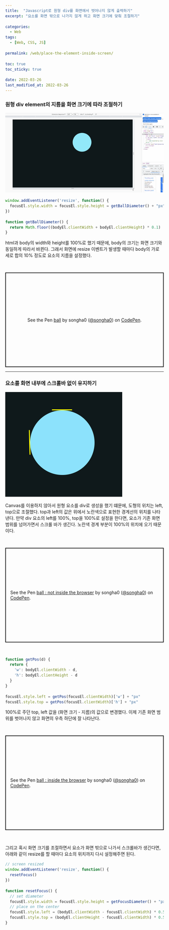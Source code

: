 ```yaml
---
title:  "Javascript로 원형 div를 화면에서 벗어나지 않게 출력하기"
excerpt: "요소를 화면 밖으로 나가지 않게 하고 화면 크기에 맞춰 조절하기"

categories:
  - Web
tags:
  - [Web, CSS, JS]

permalink: /web/place-the-element-inside-screen/

toc: true
toc_sticky: true
 
date: 2022-03-26
last_modified_at: 2022-03-26
---
```


### 원형 div element의 지름을 화면 크기에 따라 조절하기

![inside-browser.gif](/assets/images/posts_img/web-place-the-element-inside-screen/inside-browser.gif)

```js
window.addEventListener('resize', function() {
  focusEl.style.width = focusEl.style.height = getBallDiameter() + "px"
})

function getBallDiameter() {
  return Math.floor((bodyEl.clientWidth + bodyEl.clientHeight) * 0.1)
}
```

html과 body의 width와 height를 100%로 했기 때문에, body의 크기는 화면 크기와 동일하게 따라서 바뀐다. 그래서 화면에 resize 이벤트가 발생할 때마다 body의 가로 세로 합의 10% 정도로 요소의 지름을 설정했다.

<br>

<p class="codepen" data-height="300" data-default-tab="html,result" data-slug-hash="XWVpedV" data-user="songha0" style="height: 300px; box-sizing: border-box; display: flex; align-items: center; justify-content: center; border: 2px solid; margin: 1em 0; padding: 1em;">
  <span>See the Pen <a href="https://codepen.io/songha0/pen/XWVpedV">
  ball</a> by songha0 (<a href="https://codepen.io/songha0">@songha0</a>)
  on <a href="https://codepen.io">CodePen</a>.</span>
</p>
<script async src="https://cpwebassets.codepen.io/assets/embed/ei.js"></script>

---

### 요소를 화면 내부에 스크롤바 없이 유지하기

![top-left](/assets/images/posts_img/web-place-the-element-inside-screen/top-left.png)

Canvas를 이용하지 않아서 원형 요소를 div로 생성을 했기 떄문에, 도형의 위치는 left, top으로 조절했다. top과 left의 값은 위에서 노란색으로 표현한 경계선의 위치를 나타낸다. 만약 div 요소의 left를 100%, top을 100%로 설정을 한다면, 요소가 기존 화면 범위를 넘어가면서 스크롤 바가 생긴다. 노란색 경계 부분이 100%의 위치에 오기 때문이다.

<br>

<p class="codepen" data-height="300" data-default-tab="html,result" data-slug-hash="xxpgroE" data-user="songha0" style="height: 300px; box-sizing: border-box; display: flex; align-items: center; justify-content: center; border: 2px solid; margin: 1em 0; padding: 1em;">
  <span>See the Pen <a href="https://codepen.io/songha0/pen/xxpgroE">
  ball : not inside the browser</a> by songha0 (<a href="https://codepen.io/songha0">@songha0</a>)
  on <a href="https://codepen.io">CodePen</a>.</span>
</p>
<script async src="https://cpwebassets.codepen.io/assets/embed/ei.js"></script>

<br>

```js
function getPos(d) {
  return {
    'w': bodyEl.clientWidth - d,
    'h': bodyEl.clientHeight - d
  }
}

focusEl.style.left = getPos(focusEl.clientWidth)['w'] + "px"
focusEl.style.top = getPos(focusEl.clientWidth)['h'] + "px"
```

100%로 주던 top, left 값을 (화면 크기 - 지름)의 값으로 변경했다. 이제 기존 화면 범위를 벗어나지 않고 화면의 우측 하단에 잘 나타난다. 

<br>

<p class="codepen" data-height="300" data-default-tab="html,result" data-slug-hash="ZEvLJJW" data-user="songha0" style="height: 300px; box-sizing: border-box; display: flex; align-items: center; justify-content: center; border: 2px solid; margin: 1em 0; padding: 1em;">
  <span>See the Pen <a href="https://codepen.io/songha0/pen/ZEvLJJW">
  ball : inside the browser</a> by songha0 (<a href="https://codepen.io/songha0">@songha0</a>)
  on <a href="https://codepen.io">CodePen</a>.</span>
</p>
<script async src="https://cpwebassets.codepen.io/assets/embed/ei.js"></script>

<br>

그리고 혹시 화면 크기를 조절하면서 요소가 화면 밖으로 나가서 스크롤바가 생긴다면, 아래와 같이 resize를 할 때마다 요소의 위치까지 다시 설정해주면 된다.

```js
// screen resized
window.addEventListener('resize', function() {
  resetFocus()
})

function resetFocus() {
  // set diameter
  focusEl.style.width = focusEl.style.height = getFocusDiameter() + "px"
  // place on the center
  focusEl.style.left = (bodyEl.clientWidth - focusEl.clientWidth) * 0.5 + "px"
  focusEl.style.top = (bodyEl.clientHeight - focusEl.clientWidth) * 0.5 + "px"
}
```